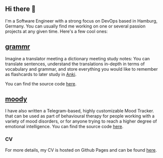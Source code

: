 ## Hi there 👋

I'm a Software Engineer with a strong focus on DevOps based in Hamburg, Germany.
You can usually find me working on one or several passion projects at any given time.
Here's a few cool ones:

## [grammr](https://grammr.app)

Imagine a translator meeting a dictionary meeting study notes: You can translate sentences,
understand the translations in-depth in terms of vocabulary and grammar, and store everything
you would like to remember as flashcards to later study in [Anki](https://apps.ankiweb.net/).

You can find the source code [here](https://github.com/twaslowski/grammr).

## [moody](https://moody.twaslowski.com)

I have also written a Telegram-based, highly customizable Mood Tracker.
that can be used as part of behavioural therapy for people working with a variety of mood disorders, or
for anyone trying to reach a higher degree of emotional intelligence.
You can find the source code [here](https://github.com/twaslowski/open-mood-tracker).

### CV

For more details, my CV is hosted on Github Pages and can be found [here](https://twaslowski.github.io/cv/main.pdf).
